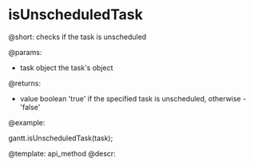 isUnscheduledTask
=============


@short:
	checks if the task is unscheduled 

@params:

- task			object			the task's object

@returns:
- value	boolean	'true' if the specified task is unscheduled, otherwise - 'false'

@example:

gantt.isUnscheduledTask(task);

@template:	api_method
@descr:
